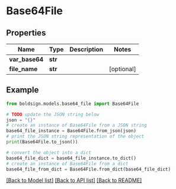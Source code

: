 # Base64File


## Properties

Name | Type | Description | Notes
------------ | ------------- | ------------- | -------------
**var_base64** | **str** |  | 
**file_name** | **str** |  | [optional] 

## Example

```python
from boldsign.models.base64_file import Base64File

# TODO update the JSON string below
json = "{}"
# create an instance of Base64File from a JSON string
base64_file_instance = Base64File.from_json(json)
# print the JSON string representation of the object
print(Base64File.to_json())

# convert the object into a dict
base64_file_dict = base64_file_instance.to_dict()
# create an instance of Base64File from a dict
base64_file_from_dict = Base64File.from_dict(base64_file_dict)
```
[[Back to Model list]](../README.md#documentation-for-models) [[Back to API list]](../README.md#documentation-for-api-endpoints) [[Back to README]](../README.md)


